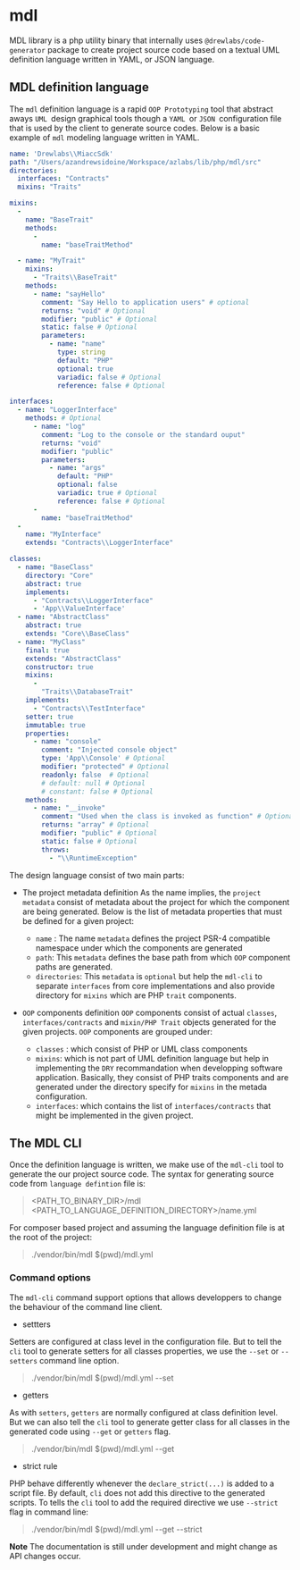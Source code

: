 # mdl

MDL library is a php utility binary that internally uses `@drewlabs/code-generator` package to create project source code based on a textual UML definition language written in YAML, or JSON language.

## MDL definition language

The `mdl` definition language is a rapid `OOP Prototyping` tool  that abstract aways   `UML `design graphical tools though a `YAML `or `JSON `configuration file that is used by the client to generate source codes. Below is a basic example of `mdl` modeling language written in YAML.

```yaml
name: 'Drewlabs\\MiaccSdk'
path: "/Users/azandrewsidoine/Workspace/azlabs/lib/php/mdl/src"
directories:
  interfaces: "Contracts"
  mixins: "Traits"

mixins:
  -
    name: "BaseTrait"
    methods:
      -
        name: "baseTraitMethod"

  - name: "MyTrait"
    mixins:
      - "Traits\\BaseTrait"
    methods:
      - name: "sayHello"
        comment: "Say Hello to application users" # optional
        returns: "void" # Optional
        modifier: "public" # Optional
        static: false # Optional
        parameters:
          - name: "name"
            type: string
            default: "PHP"
            optional: true
            variadic: false # Optional
            reference: false # Optional

interfaces:
  - name: "LoggerInterface"
    methods: # Optional
      - name: "log"
        comment: "Log to the console or the standard ouput"
        returns: "void"
        modifier: "public"
        parameters:
          - name: "args"
            default: "PHP"
            optional: false
            variadic: true # Optional
            reference: false # Optional
      -
        name: "baseTraitMethod"
  - 
    name: "MyInterface"
    extends: "Contracts\\LoggerInterface"

classes:
  - name: "BaseClass"
    directory: "Core"
    abstract: true
    implements:
      - "Contracts\\LoggerInterface"
      - 'App\\ValueInterface'
  - name: "AbstractClass"
    abstract: true
    extends: "Core\\BaseClass"
  - name: "MyClass"
    final: true
    extends: "AbstractClass"
    constructor: true
    mixins:
      - 
        "Traits\\DatabaseTrait"
    implements:
      - "Contracts\\TestInterface"
    setter: true
    immutable: true
    properties:
      - name: "console"
        comment: "Injected console object"
        type: 'App\\Console' # Optional
        modifier: "protected" # Optional
        readonly: false  # Optional
        # default: null # Optional
        # constant: false # Optional
    methods:
      - name: "__invoke"
        comment: "Used when the class is invoked as function" # Optional
        returns: "array" # Optional
        modifier: "public" # Optional
        static: false # Optional
        throws:
          - "\\RuntimeException"

```


The design language consist of two main parts:

- The project metadata definition
  As the name implies, the `project metadata` consist of metadata about the project for which the component are being generated. Below is the list of metadata properties that must be defined for a given project:

  - `name` : The name `metadata` defines the project PSR-4 compatible namespace under which the components are generated
  - `path`: This `metadata` defines the base path from which `OOP` component paths are generated.
  - `directories`: This `metadata` is `optional` but help the `mdl-cli`  to separate `interfaces` from core implementations and also provide directory for `mixins` which are PHP `trait` components.
- `OOP` components definition
  `OOP` components consist of actual `classes`, `interfaces/contracts` and `mixin/PHP Trait` objects generated for the given projects. `OOP` components are grouped under:

  - `classes` : which consist of PHP or UML class components
  - `mixins`: which is not part of UML definition language but help in implementing the `DRY` recommandation when developping software application. Basically, they consist of PHP traits components and are generated under the directory specify for `mixins` in the metada configuration.
  - `interfaces`: which contains the list of `interfaces/contracts` that might be implemented in the given project.

## The MDL CLI

Once the definition language is written, we make use of the `mdl-cli` tool to generate the our project source code. The syntax for generating source code from `language defintion` file is:

> <PATH_TO_BINARY_DIR>/mdl <PATH_TO_LANGUAGE_DEFINITION_DIRECTORY>/name.yml

For composer based project and assuming the language definition file is at the root of the project:

> ./vendor/bin/mdl $(pwd)/mdl.yml

### Command options

The `mdl-cli` command support options that allows developpers to change the behaviour of the command line client.

- settters

Setters are configured at class level in the configuration file. But to tell the `cli` tool to generate setters for all classes properties, we use the `--set` or `--setters` command line option.

> ./vendor/bin/mdl $(pwd)/mdl.yml --set

- getters

As with `setters`, `getters` are normally configured at class definition level. But we can also tell the `cli` tool to generate getter class for all classes in the generated code using `--get` or `getters` flag.

> ./vendor/bin/mdl $(pwd)/mdl.yml --get

- strict rule

PHP behave differently whenever the `declare_strict(...)` is added to a script file. By default, `cli` does not add this directive to the generated scripts. To tells the `cli` tool to add the required directive we use `--strict` flag in command line:

> ./vendor/bin/mdl $(pwd)/mdl.yml --get --strict


**Note** The documentation is still under development and might change as API changes occur.
